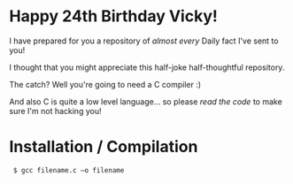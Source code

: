 # Happy 24th Birthday Vicky!
I have prepared for you a repository of _almost every_ Daily fact I've sent to you!

I thought that you might appreciate this half-joke half-thoughtful repository.

The catch? Well you're going to need a C compiler :)

And also C is quite a low level language... so please _read the code_ to make sure I'm not hacking you!

# Installation / Compilation
```
 $ gcc filename.c –o filename
```